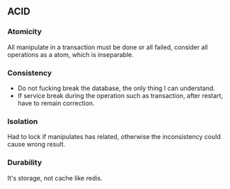 ## ACID

### Atomicity
All manipulate in a transaction must be done or all failed, consider all operations as a atom, which is inseparable.

### Consistency
* Do not fucking break the database, the only thing I can understand.
* If service break during the operation such as transaction, after restart, have to remain correction.

### Isolation
Had to lock if manipulates has related, otherwise the inconsistency could cause wrong result.

### Durability
It's storage, not cache like redis.
